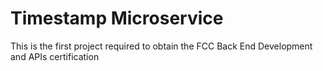 # Timestamp Microservice

This is the first project required to obtain the FCC Back End Development and APIs certification

